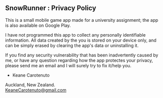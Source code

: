 ## SnowRunner : Privacy Policy

This is a small mobile game app made for a university assignment; the app is also available on Google Play.

I have not programmed this app to collect any personally identifiable information. All data created by the you is stored on your device only, and can be simply erased by clearing the app's data or uninstalling it.

If you find any security vulnerability that has been inadvertently caused by me, or have any question regarding how the app protectes your privacy, please send me an email and I will surely try to fix it/help you.

- Keane Carotenuto

Auckland, New Zealand.  
KeaneCarotenuto@gmail.com
